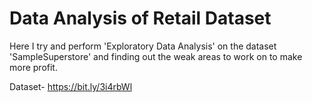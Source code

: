 # Data Analysis of Retail Dataset

Here I try and perform 'Exploratory Data Analysis' on the dataset 'SampleSuperstore' and finding out the weak areas to work on to make more profit.

Dataset- https://bit.ly/3i4rbWl
